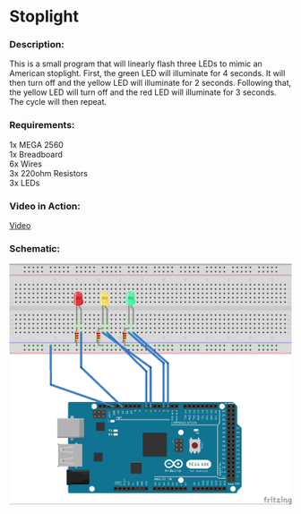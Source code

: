 # Stoplight 

### Description:
This is a small program that will linearly flash three LEDs to mimic an American stoplight. First, the green LED will illuminate for 4 seconds. It will then turn off and the yellow LED will illuminate for 2 seconds. Following that, the yellow LED will turn off and the red LED will illuminate for 3 seconds. The cycle will then repeat.

### Requirements:
1x MEGA 2560  
1x Breadboard  
6x Wires  
3x 220ohm Resistors  
3x LEDs  

### Video in Action:
[Video](https://www.youtube.com/watch?v=yIYRx2Hst7c)

### Schematic:
![Alt text](https://raw.githubusercontent.com/zimmertr/Stoplight-Arduino-Project/master/Schematic.jpg "Schematic")
